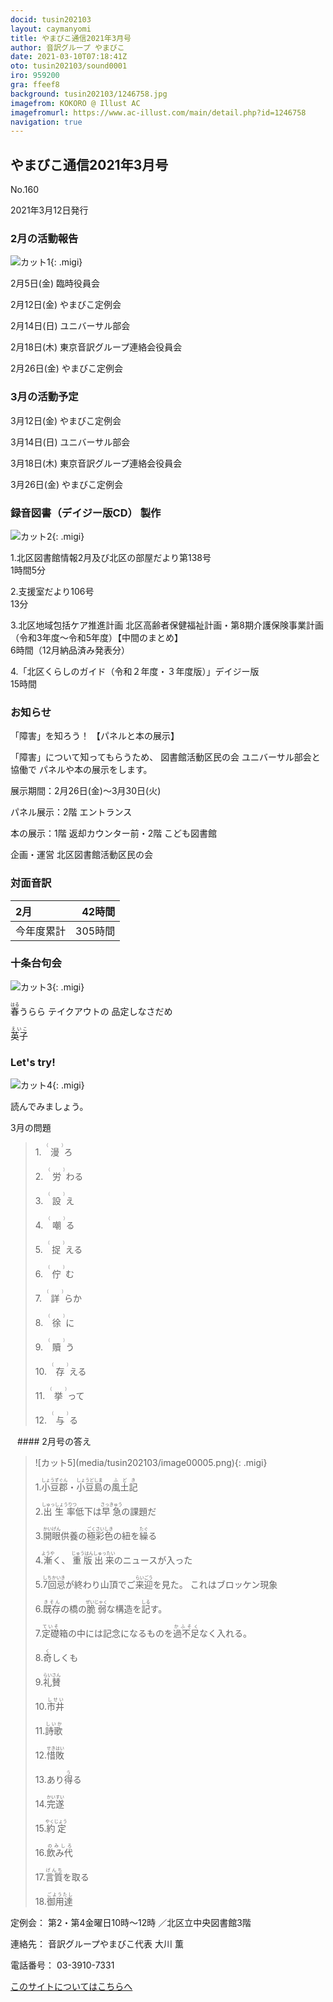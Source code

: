 ```yaml
---
docid: tusin202103
layout: caymanyomi
title: やまびこ通信2021年3月号
author: 音訳グループ やまびこ
date: 2021-03-10T07:18:41Z
oto: tusin202103/sound0001
iro: 959200
gra: ffeef8
background: tusin202103/1246758.jpg
imagefrom: KOKORO @ Illust AC
imagefromurl: https://www.ac-illust.com/main/detail.php?id=1246758
navigation: true
---
```



## <span data-dur="4.242" data-begin="2.750" id="xmri_0001" markdown="1">やまびこ通信2021年3月号</span>

<span data-dur="2.284" data-begin="6.992" id="xmri_0002" markdown="1">No.160</span>

<span data-dur="4.816" data-begin="9.276" id="xmri_0003" markdown="1">2021年3月12日発行</span>


### <span data-dur="2.58" data-begin="19.048" id="xmri_0006" markdown="1">2月の活動報告</span>

![カット1](media/tusin202103/image00001.png){: .migi}

<span data-dur="1.918" data-begin="23.478" id="xmri_0008" markdown="1">2月5日(金)</span>
<span data-dur="2.471" data-begin="25.396" id="xmri_0009" markdown="1">臨時役員会</span>

<span data-dur="2.163" data-begin="27.867" id="xmri_000A" markdown="1">2月12日(金)</span>
<span data-dur="2.603" data-begin="30.030" id="xmri_000B" markdown="1">やまびこ定例会</span>

<span data-dur="2.164" data-begin="32.633" id="xmri_000C" markdown="1">2月14日(日)</span>
<span data-dur="2.504" data-begin="34.797" id="xmri_000D" markdown="1">ユニバーサル部会</span>

<span data-dur="2.368" data-begin="37.301" id="xmri_000E" markdown="1">2月18日(木)</span>
<span data-dur="4.273" data-begin="39.669" id="xmri_000F" markdown="1">東京音訳グループ連絡会役員会</span>

<span data-dur="2.389" data-begin="43.942" id="xmri_0010" markdown="1">2月26日(金)</span>
<span data-dur="4.003" data-begin="46.331" id="xmri_0011" markdown="1">やまびこ定例会</span>


### <span data-dur="3.31" data-begin="50.334" id="xmri_0012" markdown="1">3月の活動予定</span>

<span data-dur="2.349" data-begin="53.644" id="xmri_0013" markdown="1">3月12日(金)</span>
<span data-dur="2.602" data-begin="55.993" id="xmri_0014" markdown="1">やまびこ定例会</span>

<span data-dur="2.334" data-begin="58.595" id="xmri_0015" markdown="1">3月14日(日)</span>
<span data-dur="2.504" data-begin="60.929" id="xmri_0016" markdown="1">ユニバーサル部会</span>

<span data-dur="2.527" data-begin="63.433" id="xmri_0017" markdown="1">3月18日(木)</span>
<span data-dur="4.273" data-begin="65.960" id="xmri_0018" markdown="1">東京音訳グループ連絡会役員会</span>

<span data-dur="2.564" data-begin="70.233" id="xmri_0019" markdown="1">3月26日(金)</span>
<span data-dur="4.003" data-begin="72.797" id="xmri_001A" markdown="1">やまびこ定例会</span>


### <span data-dur="4.731" data-begin="76.800" id="xmri_001B" markdown="1">録音図書（デイジー版CD） 製作</span>

![カット2](media/tusin202103/image00002.png){: .migi}




<span data-dur="0.816" data-begin="84.942" id="xmri_001E" markdown="1">1.</span><span data-dur="5.771" data-begin="85.758" id="xmri_001F" markdown="1">北区図書館情報2月及び北区の部屋だより第138号</span>  
<span data-dur="2.387" data-begin="91.529" id="xmri_0020" markdown="1">1時間5分</span>


<span data-dur="0.704" data-begin="93.916" id="xmri_0021" markdown="1">2.</span><span data-dur="2.285" data-begin="94.620" id="xmri_0022" markdown="1">支援室だより106号</span>  
<span data-dur="2.163" data-begin="96.905" id="xmri_0023" markdown="1">13分</span>


<span data-dur="0.871" data-begin="99.068" id="xmri_0024" markdown="1">3.</span><span data-dur="11.789" data-begin="99.939" id="xmri_0025" markdown="1">北区地域包括ケア推進計画 北区高齢者保健福祉計画・第8期介護保険事業計画（令和3年度～令和5年度）【中間のまとめ】</span>  
<span data-dur="4.187" data-begin="111.728" id="xmri_0026" markdown="1">6時間（12月納品済み発表分）</span>


<span data-dur="0.797" data-begin="115.915" id="xmri_0027" markdown="1">4.</span><span data-dur="4.671" data-begin="116.712" id="xmri_0028" markdown="1">「北区くらしのガイド（令和２年度・３年度版）」デイジー版</span>  
<span data-dur="2.823" data-begin="121.383" id="xmri_0029" markdown="1">15時間</span>


### <span data-dur="2.321" data-begin="124.206" id="xmri_002A" markdown="1">お知らせ</span>

<span data-dur="4.166" data-begin="126.527" id="xmri_002B" markdown="1">「障害」を知ろう！ 【パネルと本の展示】</span>

<span data-dur="2.519" data-begin="130.693" id="xmri_002C" markdown="1">「障害」について知ってもらうため、</span>
<span data-dur="4.218" data-begin="133.212" id="xmri_002D" markdown="1">図書館活動区民の会 ユニバーサル部会と協働で</span>
<span data-dur="3.605" data-begin="137.430" id="xmri_002E" markdown="1">パネルや本の展示をします。</span>

<span data-dur="6.352" data-begin="141.035" id="xmri_002F" markdown="1">展示期間：2月26日(金)～3月30日(火)</span>

<span data-dur="3.491" data-begin="147.387" id="xmri_0030" markdown="1">パネル展示：2階 エントランス</span>

<span data-dur="5.739" data-begin="150.878" id="xmri_0031" markdown="1">本の展示：1階 返却カウンター前・2階 こども図書館</span>

<span data-dur="6.022" data-begin="156.617" id="xmri_0032" markdown="1">企画・運営 北区図書館活動区民の会</span>


### <span data-dur="2.666" data-begin="162.639" id="xmri_0033" markdown="1">対面音訳</span>

<span data-dur="1.011" data-begin="165.305" id="xmri_0034" markdown="1">2月</span>|<span data-dur="2.361" data-begin="166.316" id="xmri_0035" markdown="1">42時間</span>
|:---|---:|
<span data-dur="1.59" data-begin="168.677" id="xmri_0036" markdown="1">今年度累計</span>|<span data-dur="3.858" data-begin="170.267" id="xmri_0037" markdown="1">305時間</span>


### <span data-dur="3.468" data-begin="174.125" id="xmri_0038" markdown="1">十条台句会</span>

![カット3](media/tusin202103/image00003.png){: .migi}

<span data-dur="9.250" data-begin="179.443" id="xmri_003A" markdown="1"><ruby class="ruby_level_2">春<rp>(</rp><rt>はる</rt><rp>)</rp></ruby>うらら テイクアウトの 品定<rp>(</rp><rt>しなさだ</rt><rp>)</rp></ruby>め</span>

<span data-dur="2.907" data-begin="188.693" id="xmri_0040" markdown="1" class="haigo"><ruby class="ruby_level_4">英子<rp>(</rp><rt>えいこ</rt><rp>)</rp></ruby></span>

### <span data-dur="2.449" data-begin="192.100" id="xmri_0042" markdown="1">Let's try!</span>


![カット4](media/tusin202103/image00004.jpg){: .migi}

<span data-dur="2.787" data-begin="196.399" id="xmri_0044" markdown="1">読んでみましょう。</span>

<span data-dur="2.841" data-begin="199.186" id="xmri_0045" markdown="1">3月の問題</span>





<blockquote markdown="1">
1.&ensp;<ruby class="ruby_level_7">漫<rp>(</rp><rt>（　　　）</rt><rp>)</rp></ruby>ろ

2.&ensp;<ruby class="ruby_level_4">労<rp>(</rp><rt>（　　　）</rt><rp>)</rp></ruby>わる

3.&ensp;<ruby class="ruby_level_5">設<rp>(</rp><rt>（　　　）</rt><rp>)</rp></ruby>え

4.&ensp;<ruby>嘲<rp>(</rp><rt>（　　　）</rt><rp>)</rp></ruby>る

5.&ensp;<ruby>捉<rp>(</rp><rt>（　　　）</rt><rp>)</rp></ruby>える

6.&ensp;<ruby>佇<rp>(</rp><rt>（　　　）</rt><rp>)</rp></ruby>む

7.&ensp;<ruby class="ruby_level_7">詳<rp>(</rp><rt>（　　　）</rt><rp>)</rp></ruby>らか

8.&ensp;<ruby class="ruby_level_7">徐<rp>(</rp><rt>（　　　）</rt><rp>)</rp></ruby>に

9.&ensp;<ruby>贖<rp>(</rp><rt>（　　　）</rt><rp>)</rp></ruby>う

10.&ensp;<ruby class="ruby_level_6">存<rp>(</rp><rt>（　　　）</rt><rp>)</rp></ruby>える

11.&ensp;<ruby class="ruby_level_4">挙<rp>(</rp><rt>（　　　）</rt><rp>)</rp></ruby>って

12.&ensp;<ruby class="ruby_level_7">与<rp>(</rp><rt>（　　　）</rt><rp>)</rp></ruby>る


</blockquote>
&ensp;
#### <span data-dur="2.908" data-begin="205.853" id="xmri_0047" markdown="1">2月号の答え</span>

<blockquote markdown="1">
![カット5](media/tusin202103/image00005.png){: .migi}


<span data-dur="0.816" data-begin="210.611" id="xmri_0049" markdown="1">1.</span><span data-dur="3.068" data-begin="211.427" id="xmri_004A" markdown="1"><ruby class="ruby_level_4">小豆郡<rp>(</rp><rt>しょうずぐん</rt><rp>)</rp></ruby>・<ruby class="ruby_level_3">小豆島<rp>(</rp><rt>しょうどしま</rt><rp>)</rp></ruby>の<ruby class="ruby_level_2">風土記<rp>(</rp><rt>ふどき</rt><rp>)</rp></ruby></span>


<span data-dur="0.704" data-begin="214.495" id="xmri_004B" markdown="1">2.</span><span data-dur="3.609" data-begin="215.199" id="xmri_004C" markdown="1"><ruby class="ruby_level_5">出生率<rp>(</rp><rt>しゅっしょうりつ</rt><rp>)</rp></ruby>低下は<ruby class="ruby_level_3">早急<rp>(</rp><rt>さっきゅう</rt><rp>)</rp></ruby>の課題だ</span>


<span data-dur="0.871" data-begin="218.808" id="xmri_004D" markdown="1">3.</span><span data-dur="3.457" data-begin="219.679" id="xmri_004E" markdown="1"><ruby class="ruby_level_5">開眼<rp>(</rp><rt>かいげん</rt><rp>)</rp></ruby>供養の<ruby class="ruby_level_7">極彩色<rp>(</rp><rt>ごくさいしき</rt><rp>)</rp></ruby>の紐を<ruby class="ruby_level_7">繰<rp>(</rp><rt>たぐ</rt><rp>)</rp></ruby>る</span>


<span data-dur="0.798" data-begin="223.136" id="xmri_004F" markdown="1">4.</span><span data-dur="1.087" data-begin="223.934" id="xmri_0050" markdown="1"><ruby class="ruby_level_7">漸<rp>(</rp><rt>ようや</rt><rp>)</rp></ruby>く、</span>
<span data-dur="3.058" data-begin="225.021" id="xmri_0051" markdown="1"><ruby class="ruby_level_5">重版出来<rp>(</rp><rt>じゅうはんしゅったい</rt><rp>)</rp></ruby>のニュースが入った</span>


<span data-dur="0.715" data-begin="228.079" id="xmri_0052" markdown="1">5.</span><span data-dur="4.395" data-begin="228.794" id="xmri_0053" markdown="1"><ruby>7回忌<rp>(</rp><rt>しちかいき</rt><rp>)</rp></ruby>が終わり山頂でご<ruby class="ruby_level_7">来迎<rp>(</rp><rt>らいごう</rt><rp>)</rp></ruby>を見た。</span>
<span data-dur="2.457" data-begin="233.189" id="xmri_0054" markdown="1">これはブロッケン現象</span>


<span data-dur="0.859" data-begin="235.646" id="xmri_0055" markdown="1">6.</span><span data-dur="4.578" data-begin="236.505" id="xmri_0056" markdown="1"><ruby class="ruby_level_7">既存<rp>(</rp><rt>きそん</rt><rp>)</rp></ruby>の橋の<ruby>脆弱<rp>(</rp><rt>ぜいじゃく</rt><rp>)</rp></ruby>な構造を<ruby class="ruby_level_2">記<rp>(</rp><rt>しる</rt><rp>)</rp></ruby>す。</span>


<span data-dur="0.828" data-begin="241.083" id="xmri_0057" markdown="1">7.</span><span data-dur="5.798" data-begin="241.911" id="xmri_0058" markdown="1"><ruby class="ruby_level_7">定礎<rp>(</rp><rt>ていそ</rt><rp>)</rp></ruby>箱の中には記念になるものを<ruby class="ruby_level_5">過不足<rp>(</rp><rt>かふそく</rt><rp>)</rp></ruby>なく入れる。</span>


<span data-dur="0.848" data-begin="247.709" id="xmri_0059" markdown="1">8.</span><span data-dur="1.552" data-begin="248.557" id="xmri_005A" markdown="1"><ruby class="ruby_level_7">奇<rp>(</rp><rt>く</rt><rp>)</rp></ruby>しくも</span>


<span data-dur="0.813" data-begin="250.109" id="xmri_005B" markdown="1">9.</span><span data-dur="1.523" data-begin="250.922" id="xmri_005C" markdown="1"><ruby class="ruby_level_5">礼賛<rp>(</rp><rt>らいさん</rt><rp>)</rp></ruby></span>


<span data-dur="0.8" data-begin="252.445" id="xmri_005D" markdown="1">10.</span><span data-dur="1.505" data-begin="253.245" id="xmri_005E" markdown="1"><ruby class="ruby_level_7">市井<rp>(</rp><rt>しせい</rt><rp>)</rp></ruby></span>


<span data-dur="1.099" data-begin="254.750" id="xmri_005F" markdown="1">11.</span><span data-dur="1.567" data-begin="255.849" id="xmri_0060" markdown="1"><ruby class="ruby_level_3">詩歌<rp>(</rp><rt>しいか</rt><rp>)</rp></ruby></span>


<span data-dur="0.947" data-begin="257.416" id="xmri_0061" markdown="1">12.</span><span data-dur="1.594" data-begin="258.363" id="xmri_0062" markdown="1"><ruby class="ruby_level_7">惜敗<rp>(</rp><rt>せきはい</rt><rp>)</rp></ruby></span>


<span data-dur="1.057" data-begin="259.957" id="xmri_0063" markdown="1">13.</span><span data-dur="1.46" data-begin="261.014" id="xmri_0064" markdown="1">あり<ruby class="ruby_level_4">得<rp>(</rp><rt>う</rt><rp>)</rp></ruby>る</span>


<span data-dur="1.006" data-begin="262.474" id="xmri_0065" markdown="1">14.</span><span data-dur="1.525" data-begin="263.480" id="xmri_0066" markdown="1"><ruby class="ruby_level_7">完遂<rp>(</rp><rt>かいすい</rt><rp>)</rp></ruby></span>


<span data-dur="0.961" data-begin="265.005" id="xmri_0067" markdown="1">15.</span><span data-dur="1.625" data-begin="265.966" id="xmri_0068" markdown="1"><ruby class="ruby_level_4">約定<rp>(</rp><rt>やくじょう</rt><rp>)</rp></ruby></span>


<span data-dur="1.088" data-begin="267.591" id="xmri_0069" markdown="1">16.</span><span data-dur="1.576" data-begin="268.679" id="xmri_006A" markdown="1"><ruby>飲み代<rp>(</rp><rt>のみしろ</rt><rp>)</rp></ruby></span>


<span data-dur="1.069" data-begin="270.255" id="xmri_006B" markdown="1">17.</span><span data-dur="1.801" data-begin="271.324" id="xmri_006C" markdown="1"><ruby class="ruby_level_5">言質<rp>(</rp><rt>げんち</rt><rp>)</rp></ruby>を取る</span>


<span data-dur="1.095" data-begin="273.125" id="xmri_006D" markdown="1">18.</span><span data-dur="1.762" data-begin="274.220" id="xmri_006E" markdown="1"><ruby class="ruby_level_7">御用達<rp>(</rp><rt>ごようたし</rt><rp>)</rp></ruby></span>

</blockquote>


<span data-dur="1.204" data-begin="275.982" id="xmri_006F" markdown="1">定例会：</span>
<span data-dur="3.238" data-begin="277.186" id="xmri_0070" markdown="1">第2・第4金曜日10時～12時</span>
<span data-dur="3.047" data-begin="280.424" id="xmri_0071" markdown="1">／北区立中央図書館3階</span>  

<span data-dur="1.319" data-begin="283.471" id="xmri_0072" markdown="1">連絡先：</span>
<span data-dur="3.944" data-begin="284.790" id="xmri_0073" markdown="1">音訳グループやまびこ代表 大川 薫</span>  

<span data-dur="1.409" data-begin="288.734" id="xmri_0074" markdown="1">電話番号：</span>
<span data-dur="4.305" data-begin="290.143" id="xmri_0075" markdown="1">03-3910-7331</span>  

<a data-dur="5.93" data-begin="294.448" id="xmri_0076" markdown="1" href="mailto:ymbk2016ml@gmail.com?Subject=やまびこウェブサイトについて">このサイトについてはこちらへ</a>


